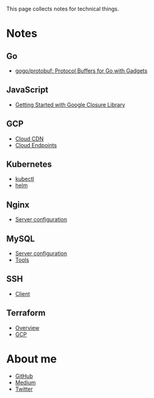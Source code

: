 This page collects notes for technical things.

Notes
====

Go
----
- [gogo/protobuf: Protocol Buffers for Go with Gadgets](./docs/golang/gogoprotobuf)

JavaScript
----
- [Getting Started with Google Closure Library](./docs/javascript/google-closure-library)


GCP
----
- [Cloud CDN](./docs/gcp/cloud_cdn)
- [Cloud Endpoints](./docs/gcp/cloud_endpoints)


Kubernetes
---
- [kubectl](./docs/kubernetes/kubectl)
- [helm](./docs/kubernetes/helm/client)


Nginx
---
- [Server configuration](./docs/nginx/server_config)

MySQL
----
- [Server configuration](./docs/mysql/server_config)
- [Tools](./docs/mysql/tools)

SSH
----
- [Client](./docs/ssh/client)


Terraform
----
- [Overview](./docs/terraform/overview)
- [GCP](./docs/terraform/gcp)


# About me
- [GitHub](https://github.com/at-ishikawa)
- [Medium](https://medium.com/@at_ishikawa)
- [Twitter](https://twitter.com/at_ishikawa)
